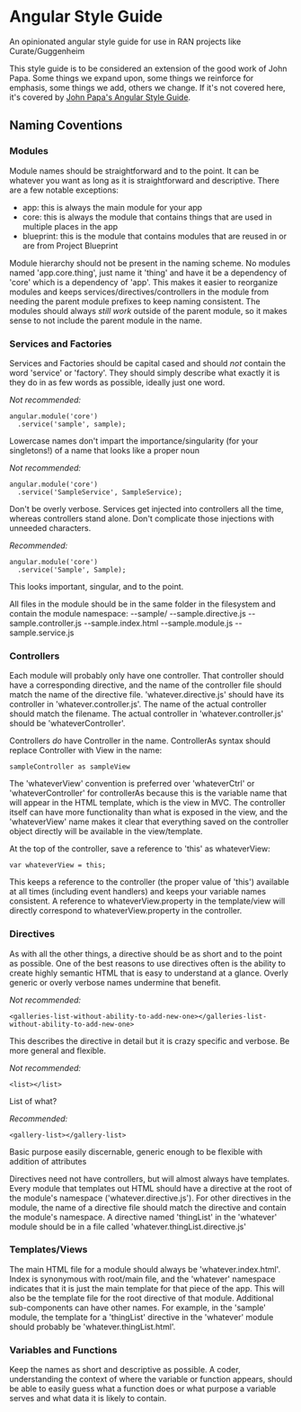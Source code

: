 Angular Style Guide
===================

An opinionated angular style guide for use in RAN projects like Curate/Guggenheim

This style guide is to be considered an extension of the good work of John Papa. Some things we expand upon, some things we reinforce for emphasis, some things we add, others we change. If it's not covered here, it's covered by [John Papa's Angular Style Guide](https://github.com/johnpapa/angular-styleguide).

Naming Coventions
-----------------

### Modules ###
Module names should be straightforward and to the point. It can be whatever you want as long as it is straightforward and descriptive. There are a few notable exceptions:
- app: this is always the main module for your app
- core: this is always the module that contains things that are used in multiple places in the app
- blueprint: this is the module that contains modules that are reused in or are from Project Blueprint

Module hierarchy should not be present in the naming scheme. No modules named 'app.core.thing', just name it 'thing' and have it be a dependency of 'core' which is a dependency of 'app'. This makes it easier to reorganize modules and keeps services/directives/controllers in the module from needing the parent module prefixes to keep naming consistent. The modules should always _still work_ outside of the parent module, so it makes sense to not include the parent module in the name.

### Services and Factories ###
Services and Factories should be capital cased and should *not* contain the word 'service' or 'factory'. They should simply describe what exactly it is they do in as few words as possible, ideally just one word.

*Not recommended:*

    angular.module('core')
      .service('sample', sample);
Lowercase names don't impart the importance/singularity (for your singletons!) of a name that looks like a proper noun

*Not recommended:*

    angular.module('core')
      .service('SampleService', SampleService);
Don't be overly verbose. Services get injected into controllers all the time, whereas controllers stand alone. Don't complicate those injections with unneeded characters.

*Recommended:*

    angular.module('core')
      .service('Sample', Sample);
This looks important, singular, and to the point.

All files in the module should be in the same folder in the filesystem and contain the module namespace:
  --sample/
    --sample.directive.js
    --sample.controller.js
    --sample.index.html
    --sample.module.js
    --sample.service.js

### Controllers ###
Each module will probably only have one controller. That controller should have a corresponding directive, and the name of the controller file should match the name of the directive file. 'whatever.directive.js' should have its controller in 'whatever.controller.js'. The name of the actual controller should match the filename. The actual controller in 'whatever.controller.js' should be 'whateverController'.

Controllers *do* have Controller in the name. ControllerAs syntax should replace Controller with View in the name:

    sampleController as sampleView

The 'whateverView' convention is preferred over 'whateverCtrl' or 'whateverController' for controllerAs because this is the variable name that will appear in the HTML template, which is the view in MVC. The controller itself can have more functionality than what is exposed in the view, and the 'whateverView' name makes it clear that everything saved on the controller object directly will be available in the view/template.

At the top of the controller, save a reference to 'this' as whateverView:

    var whateverView = this;

This keeps a reference to the controller (the proper value of 'this') available at all times (including event handlers) and keeps your variable names consistent. A reference to whateverView.property in the template/view will directly correspond to whateverView.property in the controller.

### Directives ###
As with all the other things, a directive should be as short and to the point as possible. One of the best reasons to use directives often is the ability to create highly semantic HTML that is easy to understand at a glance. Overly generic or overly verbose names undermine that benefit.

*Not recommended:*

    <galleries-list-without-ability-to-add-new-one></galleries-list-without-ability-to-add-new-one>
This describes the directive in detail but it is crazy specific and verbose. Be more general and flexible.

*Not recommended:*

    <list></list>
List of what?

*Recommended:*

    <gallery-list></gallery-list>
Basic purpose easily discernable, generic enough to be flexible with addition of attributes

Directives need not have controllers, but will almost always have templates. Every module that templates out HTML should have a directive at the root of the module's namespace ('whatever.directive.js'). For other directives in the module, the name of a directive file should match the directive and contain the module's namespace. A directive named 'thingList' in the 'whatever' module should be in a file called 'whatever.thingList.directive.js'

### Templates/Views ###
The main HTML file for a module should always be 'whatever.index.html'. Index is synonymous with root/main file, and the 'whatever' namespace indicates that it is just the main template for that piece of the app. This will also be the template file for the root directive of that module. Additional sub-components can have other names. For example, in the 'sample' module, the template for a 'thingList' directive in the 'whatever' module should probably be 'whatever.thingList.html'.

### Variables and Functions ###
Keep the names as short and descriptive as possible. A coder, understanding the context of where the variable or function appears, should be able to easily guess what a function does or what purpose a variable serves and what data it is likely to contain.
